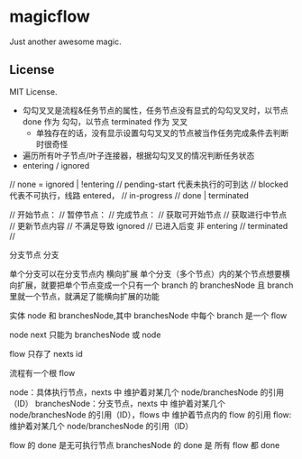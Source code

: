 # magicflow

Just another awesome magic.

## License

MIT License.

- 勾勾叉叉是流程&任务节点的属性，任务节点没有显式的勾勾叉叉时，以节点 done 作为 勾勾，以节点 terminated 作为 叉叉
  - 单独存在的话，没有显示设置勾勾叉叉的节点被当作任务完成条件去判断时很奇怪
- 遍历所有叶子节点/叶子连接器，根据勾勾叉叉的情况判断任务状态
- entering / ignored

// none = ignored | !entering
// pending-start 代表未执行的可到达
// blocked 代表不可执行，线路 entered，
// in-progress
// done | terminated

// 开始节点：
// 暂停节点：
// 完成节点：
// 获取可开始节点
// 获取进行中节点
// 更新节点内容
// 不满足导致 ignored
// 已进入后变 非 entering
// terminated
//

分支节点
分支

单个分支可以在分支节点内 横向扩展
单个分支（多个节点）内的某个节点想要横向扩展，就要把单个节点变成一个只有一个 branch 的 branchesNode 且 branch 里就一个节点，就满足了能横向扩展的功能

实体
node 和 branchesNode,其中 branchesNode 中每个 branch 是一个 flow

<!-- 整个流程也是一个 flow -->

node next 只能为 branchesNode 或 node

flow 只存了 nexts id

流程有一个根 flow

node：具体执行节点，nexts 中 维护着对某几个 node/branchesNode 的引用（ID）
branchesNode：分支节点，nexts 中 维护着对某几个 node/branchesNode 的引用（ID），flows 中 维护着节点内的 flow 的引用
flow: 维护着对某几个 node/branchesNode 的引用（ID）

flow 的 done 是无可执行节点
branchesNode 的 done 是 所有 flow 都 done
